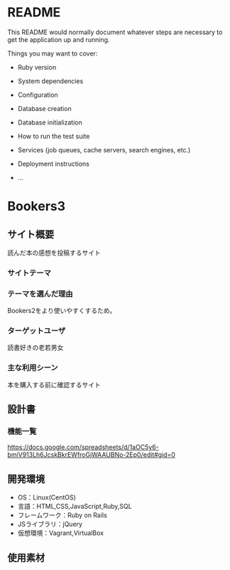 # README

This README would normally document whatever steps are necessary to get the
application up and running.

Things you may want to cover:

* Ruby version

* System dependencies

* Configuration

* Database creation

* Database initialization

* How to run the test suite

* Services (job queues, cache servers, search engines, etc.)

* Deployment instructions

* ...
# Bookers3

## サイト概要
読んだ本の感想を投稿するサイト

### サイトテーマ


### テーマを選んだ理由
Bookers2をより使いやすくするため。

### ターゲットユーザ
読書好きの老若男女

### 主な利用シーン
本を購入する前に確認するサイト

## 設計書

### 機能一覧
https://docs.google.com/spreadsheets/d/1aOC5y6-bmiV913Lh6JcskBkrEWfroGjWAAUBNo-2Ep0/edit#gid=0

## 開発環境
- OS：Linux(CentOS)
- 言語：HTML,CSS,JavaScript,Ruby,SQL
- フレームワーク：Ruby on Rails
- JSライブラリ：jQuery
- 仮想環境：Vagrant,VirtualBox

## 使用素材

